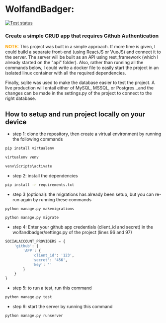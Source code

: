 # WolfandBadger:

[![Test status](https://github.com/PHPMailer/PHPMailer/workflows/Tests/badge.svg)](https://github.com/bishopgabriel/wolfandbadger/actions)

### Create a simple CRUD app that requires Github Authentication

<p><strong style="color:orange">NOTE:</strong> This project was built in a simple approach. If more time is given, I could build a separate front-end (using ReactJS or VueJS) and connect it to the server. The server will be built as an API using rest_framework (which I already started on the "api" folder). Also, rather than running all the commands below, I could write a docker file to easily start the project in an isolated linux container with all the required dependencies.</p>
<p>Finally, sqlite was used to make the database easier to test the project. A live production will entail either of MySQL, MSSQL, or Postgres...and the changes can be made in the settings.py of the project to connect to the right database.</p>


## How to setup and run project locally on your device

- step 1: clone the repository, then create a virtual environment by running the following commands

```cmd
pip install virtualenv
```
```cmd
virtualenv venv
```
```cmd
venv\Scripts\activate
```

- step 2: install the dependencies

```cmd
pip install -r requirements.txt
```

- step 3 (optional): the migrations has already been setup, but you can re-run again by running these commands
```cmd
python manage.py makemigrations
```
```cmd
python manage.py migrate
```

- step 4: Enter your github app credentials (client_id and secret) in the wolfandbadger/settings.py of the project (lines 96 and 97)
```python
SOCIALACCOUNT_PROVIDERS = {
    'github': {
        'APP': {
            'client_id': '123',
            'secret': '456',
            'key': ''
        }
    }
}
```

- step 5: to run a test, run this command
```cmd
python manage.py test
```

- step 6: start the server by running this command
```cmd
python manage.py runserver
```
